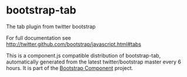 # bootstrap-tab
The tab plugin from twitter bootstrap

For full documentation see http://twitter.github.com/bootstrap/javascript.html#tabs

This is a component.js compatible distribution of bootstrap-tab, automatically generated
from the latest twitter/bootstrap master every 6 hours. It is part of the <a href="http://github.com/codemix/bootstrap-component">Bootstrap Component</a>
project.
